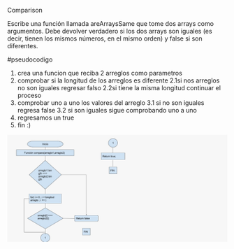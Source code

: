  Comparison

Escribe una función llamada areArraysSame que tome dos arrays como argumentos. Debe devolver verdadero si los dos arrays son iguales (es decir, tienen los mismos números, en el mismo orden) y false si son diferentes.

#pseudocodigo

1.  crea una funcion que reciba 2 arreglos como parametros
2. comprobar si la longitud de los arreglos es diferente
2.1si nos arreglos no son iguales regresar falso
2.2si tiene la misma longitud continuar el proceso
3. comprobar uno a uno los valores del arreglo
3.1 si no son iguales regresa false
3.2 si son iguales sigue comprobando uno a uno
4. regresamos un true
5. fin :)

![Esta es la imagen del diagrama](diagrama.jpg)
